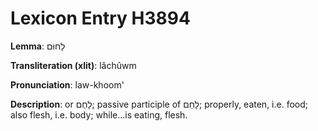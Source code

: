 # Lexicon Entry H3894

**Lemma**: לָחוּם

**Transliteration (xlit)**: lâchûwm

**Pronunciation**: law-khoom'

**Description**:
or לָחֻם; passive participle of לָחַם; properly, eaten, i.e. food; also flesh, i.e. body; while...is eating, flesh.
